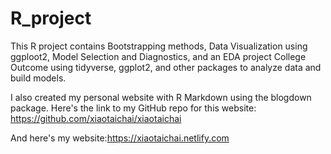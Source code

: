 # R_project

This R project contains Bootstrapping methods, Data Visualization using ggploot2, Model Selection and Diagnostics, and an EDA project College Outcome using tidyverse, ggplot2, and other packages to analyze data and build models.

I also created my personal website with R Markdown using the blogdown package. Here's the link to my GitHub repo for this website: https://github.com/xiaotaichai/xiaotaichai

And here's my website:https://xiaotaichai.netlify.com
